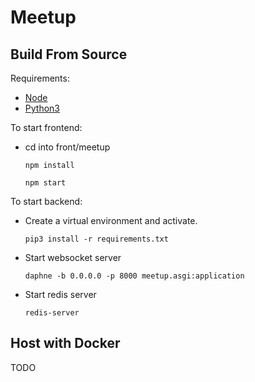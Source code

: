 # Meetup

## Build From Source

Requirements: 
- [Node](https://nodejs.org/en)
- [Python3](https://www.python.org/downloads/)
    

To start frontend:

- cd into front/meetup

    ````npm install````

    ````npm start````


To start backend:

- Create a virtual environment and activate.

    ````pip3 install -r requirements.txt````

- Start websocket server
    
    ````daphne -b 0.0.0.0 -p 8000 meetup.asgi:application````

- Start redis server

    ````redis-server````


## Host with Docker

TODO





